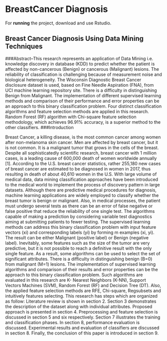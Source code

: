 # BreastCancer Diagnosis

For **running** the project, download and use Rstudio.

## **Breast Cancer Diagnosis Using Data Mining Techniques**
###Abstract–This research represents an application of Data Mining i.e. knowledge discovery in database (KDD) to predict whether the patient is affected by non-cancerous (Benign) or cancerous (Malignant) lesions. The reliability of classification is challenging because of measurement noise and biological heterogeneity. The Wisconsin Diagnostic Breast Cancer disclosure dataset is used, based on Fine Needle Aspiration (FNA), from UCI machine learning repository site. There is a difficulty in distinguishing Benign from Malignant. The implementation of different supervised learning methods and comparison of their performance and error properties can be an approach to this binary classification problem. Four distinct classification algorithms and feature selection methods are applied in this research. Random Forest (RF) algorithm with Chi-square 
feature selection methodology, which achieves 96.91% accuracy, is a superior method to the other classifiers. 
###Introduction 
 
Breast Cancer, a killing disease, is the most common cancer among women after non-melanoma skin cancer. Men are affected by breast cancer, but it is not common. It is a malignant tumor that grows in the cells of the breast. Despite all sophisticatedly scientific research, breast cancer with 1 million cases, is a leading cause of 600,000 death of women worldwide annually [1]. According to the U.S. breast cancer statistics, rather 255,180 new cases of breast cancer are estimated to be diagnosed in women in 2017, thus resulting in death of about 40,610 women in the U.S. With large volume of medical data, data mining classification approaches have been introduced to the medical world to implement the process of discovery pattern in large datasets. Although there are predictive medical procedures for diagnosis, machine learning applications are widely employed to classify whether the breast tumor is benign or malignant. Also, in medical processes, the patient must undergo several tests as there can be an error of false negative or false positive that reduce the reliability of one single test. The algorithms capable of making a prediction by considering variable test diagnostics aiming at submitting patients to fewer testing. The supervised learning methods can address this binary classification problem with input feature vectors (xi) and corresponding labels (yi) by forming m examples (xi, yi). The result can be either Malignant (positive label) or Benign (negative label). Inevitably, some features such as the size of the tumor are very predictive, but it is not possible to reach a definitive result with the only single feature. As a result, some algorithms can be used to select the set of significant attributes. There is a difficulty in distinguishing benign (B=0) from malignant (M=1) lesions. The implementation of supervised learning algorithms and comparison of their results and error properties can be the approach to this binary classification problem. Such algorithms are evaluated in this research are K- Nearest Neighbors (K-NN), Support Vectors Machines (SVM), Random Forest (RF) and Decision Tree (DT).  Also, the applied feature selection methods are RFE, Chi-square, Regsubsets and intuitively features selecting. This research has steps which are organized as follow: Literature review is  shown in section 2. Section 3 demonstrates the description of the dataset along with individual attributes. Proposed approach is presented in section 4. Preprocessing and feature selection is discussed in section 5 and six respectively. Section 7 illustrates the training and classification phases. In section 8, performance evaluation is discussed. Experimental results and evaluation of classifiers are discussed in section 8. Finally, the conclusion of this paper is introduced in section 9.  

